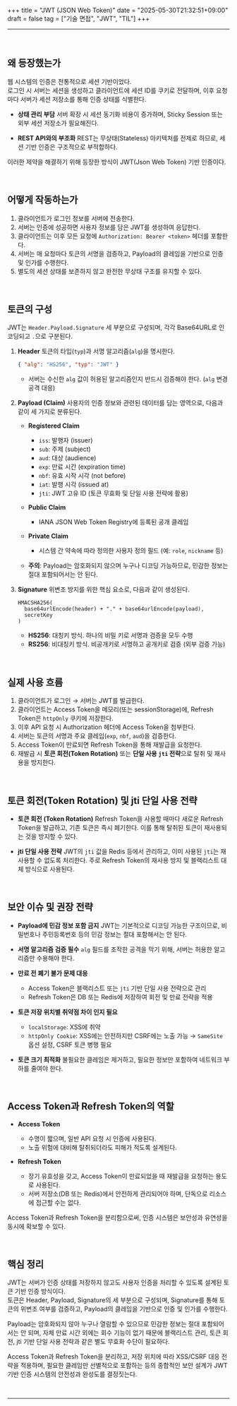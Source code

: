 +++
title = "JWT (JSON Web Token)"
date = "2025-05-30T21:32:51+09:00"
draft = false
tag = ["기술 면접", "JWT", "TIL"]
+++

<hr>
<br>

## 왜 등장했는가

웹 시스템의 인증은 전통적으로 세션 기반이었다.  
로그인 시 서버는 세션을 생성하고 클라이언트에 세션 ID를 쿠키로 전달하며, 이후 요청마다 서버가 세션 저장소를 통해 인증 상태를 식별한다.

* **상태 관리 부담**
  서버 확장 시 세션 동기화 비용이 증가하며, Sticky Session 또는 외부 세션 저장소가 필요해진다.

* **REST API와의 부조화**
  REST는 무상태(Stateless) 아키텍처를 전제로 하므로, 세션 기반 인증은 구조적으로 부적합하다.

이러한 제약을 해결하기 위해 등장한 방식이 JWT(Json Web Token) 기반 인증이다.

<br>

## 어떻게 작동하는가

1. 클라이언트가 로그인 정보를 서버에 전송한다.
2. 서버는 인증에 성공하면 사용자 정보를 담은 JWT를 생성하여 응답한다.
3. 클라이언트는 이후 모든 요청에 `Authorization: Bearer <token>` 헤더를 포함한다.
4. 서버는 매 요청마다 토큰의 서명을 검증하고, Payload의 클레임을 기반으로 인증 및 인가를 수행한다.
5. 별도의 세션 상태를 보존하지 않고 완전한 무상태 구조를 유지할 수 있다.

<br>

## 토큰의 구성

JWT는 `Header.Payload.Signature` 세 부분으로 구성되며, 각각 Base64URL로 인코딩되고 `.`으로 구분된다.

1. **Header**
   토큰의 타입(`typ`)과 서명 알고리즘(`alg`)을 명시한다.

   ```json
   { "alg": "HS256", "typ": "JWT" }
   ```

   * 서버는 수신한 `alg` 값이 허용된 알고리즘인지 반드시 검증해야 한다. (`alg` 변경 공격 대응)

2. **Payload (Claim)**
   사용자의 인증 정보와 관련된 데이터를 담는 영역으로, 다음과 같이 세 가지로 분류된다.

   * **Registered Claim**

     * `iss`: 발행자 (issuer)
     * `sub`: 주제 (subject)
     * `aud`: 대상 (audience)
     * `exp`: 만료 시간 (expiration time)
     * `nbf`: 유효 시작 시각 (not before)
     * `iat`: 발행 시각 (issued at)
     * `jti`: JWT 고유 ID (토큰 무효화 및 단일 사용 전략에 활용)

   * **Public Claim**

     * IANA JSON Web Token Registry에 등록된 공개 클레임

   * **Private Claim**

     * 시스템 간 약속에 따라 정의한 사용자 정의 필드 (예: `role`, `nickname` 등)

   * **주의**: Payload는 암호화되지 않으며 누구나 디코딩 가능하므로, 민감한 정보는 절대 포함되어서는 안 된다.

3. **Signature**
   위변조 방지를 위한 핵심 요소로, 다음과 같이 생성된다.

   ```
   HMACSHA256(
     base64urlEncode(header) + "." + base64urlEncode(payload),
     secretKey
   )
   ```

   * **HS256**: 대칭키 방식. 하나의 비밀 키로 서명과 검증을 모두 수행
   * **RS256**: 비대칭키 방식. 비공개키로 서명하고 공개키로 검증 (외부 검증 가능)

<br>

## 실제 사용 흐름

1. 클라이언트가 로그인 → 서버는 JWT를 발급한다.
2. 클라이언트는 Access Token을 메모리(또는 sessionStorage)에, Refresh Token은 `httpOnly` 쿠키에 저장한다.
3. 이후 API 요청 시 Authorization 헤더에 Access Token을 첨부한다.
4. 서버는 토큰의 서명과 주요 클레임(`exp`, `nbf`, `aud`)을 검증한다.
5. Access Token이 만료되면 Refresh Token을 통해 재발급을 요청한다.
6. 재발급 시 **토큰 회전(Token Rotation)** 또는 **단일 사용 `jti` 전략**으로 탈취 및 재사용을 방지한다.

<br>

## 토큰 회전(Token Rotation) 및 jti 단일 사용 전략

* **토큰 회전 (Token Rotation)**
  Refresh Token을 사용할 때마다 새로운 Refresh Token을 발급하고, 기존 토큰은 즉시 폐기한다. 
  이를 통해 탈취된 토큰이 재사용되는 것을 방지할 수 있다.

* **jti 단일 사용 전략**
  JWT의 `jti` 값을 Redis 등에서 관리하고, 이미 사용된 `jti`는 재사용할 수 없도록 처리한다. 
  주로 Refresh Token의 재사용 방지 및 블랙리스트 대체 방식으로 사용된다.

<br>

## 보안 이슈 및 권장 전략

* **Payload에 민감 정보 포함 금지**
  JWT는 기본적으로 디코딩 가능한 구조이므로, 비밀번호나 주민등록번호 등의 민감 정보는 절대 포함해서는 안 된다.

* **서명 알고리즘 검증 필수**
  `alg` 필드를 조작한 공격을 막기 위해, 서버는 허용한 알고리즘만 수용해야 한다.

* **만료 전 폐기 불가 문제 대응**

  * Access Token은 블랙리스트 또는 `jti` 기반 단일 사용 전략으로 관리
  * Refresh Token은 DB 또는 Redis에 저장하여 회전 및 만료 전략을 적용

* **토큰 저장 위치별 취약점 차이 인지 필요**

  * `localStorage`: XSS에 취약
  * `httpOnly Cookie`: XSS에는 안전하지만 CSRF에는 노출 가능
    → `SameSite` 옵션 설정, CSRF 토큰 병행 필요

* **토큰 크기 최적화**
  불필요한 클레임은 제거하고, 필요한 정보만 포함하여 네트워크 부하를 줄여야 한다.

<br>

## Access Token과 Refresh Token의 역할

* **Access Token**

  * 수명이 짧으며, 일반 API 요청 시 인증에 사용된다.
  * 노출 위험에 대비해 탈취되더라도 피해가 적도록 설계된다.

* **Refresh Token**

  * 장기 유효성을 갖고, Access Token이 만료되었을 때 재발급을 요청하는 용도로 사용된다.
  * 서버 저장소(DB 또는 Redis)에서 안전하게 관리되어야 하며, 단독으로 리소스에 접근할 수는 없다.

Access Token과 Refresh Token을 분리함으로써, 인증 시스템은 보안성과 유연성을 동시에 확보할 수 있다.

<br>

## 핵심 정리

JWT는 서버가 인증 상태를 저장하지 않고도 사용자 인증을 처리할 수 있도록 설계된 토큰 기반 인증 방식이다.  
토큰은 Header, Payload, Signature의 세 부분으로 구성되며, Signature를 통해 토큰의 위변조 여부를 검증하고, Payload의 클레임을 기반으로 인증 및 인가를 수행한다.

Payload는 암호화되지 않아 누구나 열람할 수 있으므로 민감한 정보는 절대 포함되어서는 안 되며, 자체 만료 시간 외에는 회수 기능이 없기 때문에 블랙리스트 관리, 토큰 회전, jti 기반 단일 사용 전략과 같은 별도 무효화 수단이 필요하다.

Access Token과 Refresh Token을 분리하고, 저장 위치에 따라 XSS/CSRF 대응 전략을 적용하며, 필요한 클레임만 선별적으로 포함하는 등의 종합적인 보안 설계가 JWT 기반 인증 시스템의 안전성과 완성도를 결정짓는다.

<br>
<hr>